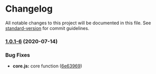 # Changelog

All notable changes to this project will be documented in this file. See [standard-version](https://github.com/conventional-changelog/standard-version) for commit guidelines.

### [1.0.1-6](http://gitlab.lashuju.com/opensource/luckysheet/compare/v1.0.1-2...v1.0.1-6) (2020-07-14)


### Bug Fixes

* **core.js:** core function ([6e63969](http://gitlab.lashuju.com/opensource/luckysheet/commit/6e639699e117abd241532de5530a533b80d547bb))
